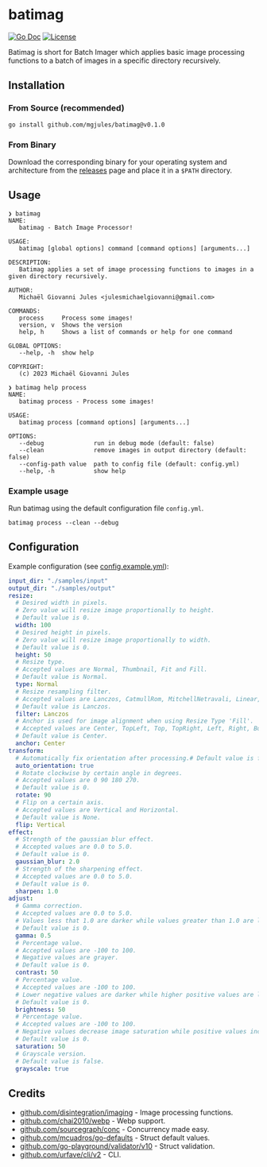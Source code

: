 # batimag

[![Go Doc](https://img.shields.io/badge/godoc-reference-blue.svg?style=for-the-badge)](https://godoc.org/github.com/mgjules/batimag)
[![License](https://img.shields.io/badge/License-Apache%202.0-blue.svg?style=for-the-badge)](LICENSE)

Batimag is short for Batch Imager which applies basic image processing functions to a batch of images in a specific directory recursively.

## Installation

### From Source (recommended)

```shell
go install github.com/mgjules/batimag@v0.1.0
```

### From Binary

Download the corresponding binary for your operating system and architecture from the [releases](https://github.com/mgjules/batimag/releases) page and place it in a `$PATH` directory.

## Usage

```shell
❯ batimag
NAME:
   batimag - Batch Image Processor!

USAGE:
   batimag [global options] command [command options] [arguments...]

DESCRIPTION:
   Batimag applies a set of image processing functions to images in a given directory recursively.

AUTHOR:
   Michaël Giovanni Jules <julesmichaelgiovanni@gmail.com>

COMMANDS:
   process     Process some images!
   version, v  Shows the version
   help, h     Shows a list of commands or help for one command

GLOBAL OPTIONS:
   --help, -h  show help

COPYRIGHT:
   (c) 2023 Michaël Giovanni Jules
```

```shell
❯ batimag help process
NAME:
   batimag process - Process some images!

USAGE:
   batimag process [command options] [arguments...]

OPTIONS:
   --debug              run in debug mode (default: false)
   --clean              remove images in output directory (default: false)
   --config-path value  path to config file (default: config.yml)
   --help, -h           show help
```

### Example usage

Run batimag using the default configuration file `config.yml`.

```shell
batimag process --clean --debug
```

## Configuration

Example configuration (see [config.example.yml](config.example.yml)):

```yaml
input_dir: "./samples/input"
output_dir: "./samples/output"
resize:
  # Desired width in pixels.
  # Zero value will resize image proportionally to height.
  # Default value is 0.
  width: 100
  # Desired height in pixels.
  # Zero value will resize image proportionally to width.
  # Default value is 0.
  height: 50
  # Resize type.
  # Accepted values are Normal, Thumbnail, Fit and Fill.
  # Default value is Normal.
  type: Normal
  # Resize resampling filter.
  # Accepted values are Lanczos, CatmullRom, MitchellNetravali, Linear, Box and NearestNeighbor.
  # Default value is Lanczos.
  filter: Lanczos
  # Anchor is used for image alignment when using Resize Type 'Fill'.
  # Accepted values are Center, TopLeft, Top, TopRight, Left, Right, BottomLeft, Bottom and BottomRight.
  # Default value is Center.
  anchor: Center
transform:
  # Automatically fix orientation after processing.# Default value is false.
  auto_orientation: true
  # Rotate clockwise by certain angle in degrees.
  # Accepted values are 0 90 180 270.
  # Default value is 0.
  rotate: 90
  # Flip on a certain axis.
  # Accepted values are Vertical and Horizontal.
  # Default value is None.
  flip: Vertical
effect:
  # Strength of the gaussian blur effect.
  # Accepted values are 0.0 to 5.0.
  # Default value is 0.
  gaussian_blur: 2.0
  # Strength of the sharpening effect.
  # Accepted values are 0.0 to 5.0.
  # Default value is 0.
  sharpen: 1.0
adjust:
  # Gamma correction.
  # Accepted values are 0.0 to 5.0.
  # Values less that 1.0 are darker while values greater than 1.0 are lighter.
  # Default value is 0.
  gamma: 0.5
  # Percentage value.
  # Accepted values are -100 to 100.
  # Negative values are grayer.
  # Default value is 0.
  contrast: 50
  # Percentage value.
  # Accepted values are -100 to 100.
  # Lower negative values are darker while higher positive values are lighter.
  # Default value is 0.
  brightness: 50
  # Percentage value.
  # Accepted values are -100 to 100.
  # Negative values decrease image saturation while positive values increase image saturation.
  # Default value is 0.
  saturation: 50
  # Grayscale version.
  # Default value is false.
  grayscale: true
```

## Credits

- [github.com/disintegration/imaging](https://github.com/disintegration/imaging) - Image processing functions.
- [github.com/chai2010/webp](https://github.com/chai2010/webp) - Webp support.
- [github.com/sourcegraph/conc](https://github.com/sourcegraph/conc) - Concurrency made easy.
- [github.com/mcuadros/go-defaults](https://github.com/mcuadros/go-defaults) - Struct default values.
- [github.com/go-playground/validator/v10](https://github.com/go-playground/validator) - Struct validation.
- [github.com/urfave/cli/v2](https://github.com/urfave/cli) - CLI.
